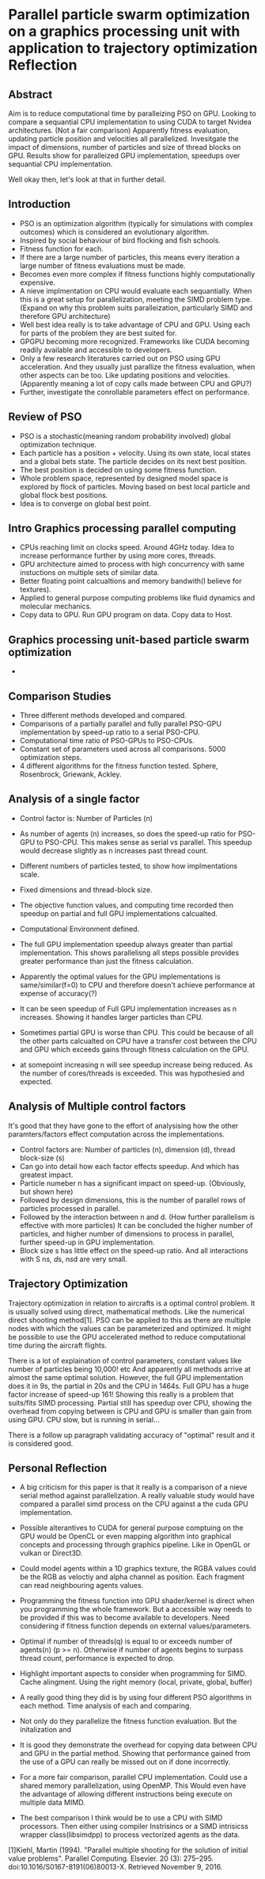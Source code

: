 # Parallel particle swarm optimization on a graphics processing unit with application to trajectory optimization Reflection

## Abstract

Aim is to reduce computational time by paralleizing PSO on GPU. Looking to compare a sequantial CPU implementation to using CUDA to target Nvidea architectures. (Not a fair comparison)
Apparently fitness evaluation, updating particle position and velocities all parallelized.
Invesitgate the impact of dimensions, number of particles and size of thread blocks on GPU.
Results show for paralleized GPU implementation, speedups over sequantial CPU implementation.

Well okay then, let's look at that in further detail.

## Introduction

* PSO is an optimization algorithm (typically for simulations with complex outcomes) which is considered an evolutionary algorithm.
* Inspired by social behaviour of bird flocking and fish schools.
* Fitness function for each.
* If there are a large number of particles, this means every iteration a large number of fitness evaluations must be made.
* Becomes even more complex if fitness functions highly computationally expensive.
* A nieve implmentation on CPU would evaluate each sequantially. When this is a great setup for parallelization, meeting the SIMD problem type. (Expand on why this problem suits paralleization, particularly SIMD and therefore GPU architecture)
* Well best idea really is to take advantage of CPU and GPU. Using each for parts of the problem they are best suited for.
* GPGPU becoming more recognized. Frameworks like CUDA becoming readily available and accessible to developers.
* Only a few research literatures carried out on PSO using GPU acceleration. And they usually just parallize the fitness evaluation, when other aspects can be too. Like updating positions and velocities. (Apparently meaning a lot of copy calls made between CPU and GPU?)
* Further, investigate the conrollable parameters effect on performance.

## Review of PSO

* PSO is a stochastic(meaning random probability involved) global optimization technique. 
* Each particle has a position + velocity. Using its own state, local states and a global bets state. The particle decides on its next best position.
* The best position is decided on using some fitness function.
* Whole problem space, represented by designed model space is explored by flock of particles. Moving based on best local particle and global flock best positions.
* Idea is to converge on global best point.

## Intro Graphics processing parallel computing

* CPUs reaching limit on clocks speed. Around 4GHz today. Idea to increase performance further by using more cores, threads.
* GPU architecture aimed to process with high concurrency with same instuctions on multiple sets of similar data.
* Better floating point calcualtions and memory bandwith(I believe for textures).
* Applied to general purpose computing problems like fluid dynamics and molecular mechanics.
* Copy data to GPU. Run GPU program on data. Copy data to Host.

## Graphics processing unit-based particle swarm optimization

* 

## Comparison Studies

* Three different methods developed and compared.
* Comparisons of a partially parallel and fully parallel PSO-GPU implementation by speed-up ratio to a serial PSO-CPU.
* Computational time ratio of PSO-GPUs to PSO-CPUs.
* Constant set of parameters used across all comparisons. 5000 optimization steps.
* 4 different algorithms for the fitness function tested. Sphere, Rosenbrock, Griewank, Ackley.

## Analysis of a single factor

* Control factor is: Number of Particles (n)
* As number of agents (n) increases, so does the speed-up ratio for PSO-GPU to PSO-CPU. This makes sense as serial vs parallel. This speedup would decrease slightly as n increases past thread count.
* Different numbers of particles tested, to show how implmentations scale.
* Fixed dimensions and thread-block size.
* The objective function values, and computing time recorded then speedup on partial and full GPU implementations calcualted.
* Computational Environment defined.

* The full GPU implementation speedup always greater than partial implementation. This shows parallelisng all steps possible provides greater performance than just the fitness calculation.
* Apparently the optimal values for the GPU implementations is same/similar(f=0) to CPU and therefore doesn't achieve performance at expense of accuracy(?)
* It can be seen speedup of Full GPU implementation increases as n increases. Showing it handles larger particles than CPU.
* Sometimes partial GPU is worse than CPU. This could be because of all the other parts calcualted on CPU have a transfer cost between the CPU and GPU which exceeds gains through fitness calculation on the GPU.
* at somepoint increasing n will see speedup increase being reduced. As the number of cores/threads is exceeded. This was hypothesied and expected.

## Analysis of Multiple control factors

It's good that they have gone to the effort of analysising how the other paramters/factors effect computation across the implementations.

* Control factors are: Number of particles (n), dimension (d), thread block-size (s)
* Can go into detail how each factor effects speedup. And which has greatest impact.
* Particle numeber n has a significant impact on speed-up. (Obviously, but shown here)
* Followed by design dimensions, this is the number of parallel rows of particles processed in parallel.
* Followed by the interaction between n and d. (How further parallelism is effective with more particles) It can be concluded the higher number of particles, and higher number of dimensions to process in parallel, further speed-up in GPU implementation.
* Block size s has little effect on the speed-up ratio. And all interactions with S n*s, d*s, n*s*d are very small.

## Trajectory Optimization

Trajectory optimization in relation to aircrafts is a optimal control problem. It is usually solved using direct, mathematical methods. Like the numerical direct shooting method[1].
PSO can be applied to this as there are multiple nodes with which the values can be parameterized and optimized. It might be possible to use the GPU accelerated method to reduce computational time during the aircraft flights.

There is a lot of explaination of control parameters, constant values like number of particles being 10,000! etc
And apparently all methods arrive at almost the same optimal solution. However, the full GPU implementation does it in 9s, the partial in 20s and the CPU in 1464s.
Full GPU has a huge factor increase of speed-up 161! Showing this really is a problem that suits/fits SIMD processing. Partial still has speedup over CPU, showing the overhead from copying between is CPU and GPU is smaller than gain from using GPU. CPU slow, but is running in serial...

There is a follow up paragraph validating accuracy of "optimal" result and it is considered good.

## Personal Reflection

* A big criticism for this paper is that it really is a comparison of a nieve serial method against parallelization. A really valuable study would have compared a parallel simd process on the CPU against a the cuda GPU implementation.
* Possible alterantives to CUDA for general purpose comptuing on the GPU would be OpenCL or even mapping algorithm into graphical concepts and processing through graphics pipeline. Like in OpenGL or vulkan or Direct3D.
* Could model agents within a 1D graphics texture, the RGBA values could be the RGB as veloctiy and alpha channel as position. Each fragment can read neighbouring agents values.
* Programming the fitness function into GPU shader/kernel is direct when you programming the whole framework. But a accessible way needs to be provided if this was to become available to developers. Need considering if fitness function depends on external values/parameters.
* Optimal if number of threads(q) is equal to or exceeds number of agents(n) (p >= n). Otherwise if number of agents begins to surpass thread count, performance is expected to drop.
* Highlight important aspects to consider when programming for SIMD. Cache alingment. Using the right memory (local, private, global, buffer)
* A really good thing they did is by using four different PSO algorithms in each method. Time analysis of each and comparing.
* Not only do they parallelize the fitness function evaluation. But the initalization and 
* It is good they demonstrate the overhead for copying data between CPU and GPU in the partial method. Showing that performance gained from the use of a GPU can really be missed out on if done incorrectly.

* For a more fair comparison, parallel CPU implementation. Could use a shared memory parallelization, using OpenMP. This Would even have the advantage of allowing different instructions being execute on multiple data MIMD.
* The best comparison I think would be to use a CPU with SIMD processors. Then either using compiler Instrisincs or a SIMD intrisicss wrapper class(libsimdpp) to process vectorized agents as the data.

[1]Kiehl, Martin (1994). "Parallel multiple shooting for the solution of initial value problems". Parallel Computing. Elsevier. 20 (3): 275–295. doi:10.1016/S0167-8191(06)80013-X. Retrieved November 9, 2016.